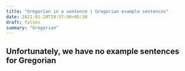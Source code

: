 ```yaml
---
title: "Gregorian in a sentence | Gregorian example sentences"
date: 2021-01-20T19:57:50+05:30
draft: falses
summary: "Gregorian"
---
```

## Unfortunately, we have no example sentences for Gregorian                 
